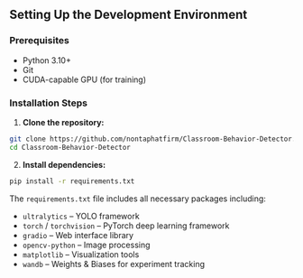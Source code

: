 ## Setting Up the Development Environment

### Prerequisites

* Python 3.10+
* Git
* CUDA-capable GPU (for training)

### Installation Steps

1. **Clone the repository:**

```bash
git clone https://github.com/nontaphatfirm/Classroom-Behavior-Detector.git
cd Classroom-Behavior-Detector
```

2. **Install dependencies:**

```bash
pip install -r requirements.txt
```

The `requirements.txt` file includes all necessary packages including:

* `ultralytics` – YOLO framework
* `torch` / `torchvision` – PyTorch deep learning framework
* `gradio` – Web interface library
* `opencv-python` – Image processing
* `matplotlib` – Visualization tools
* `wandb` – Weights & Biases for experiment tracking
